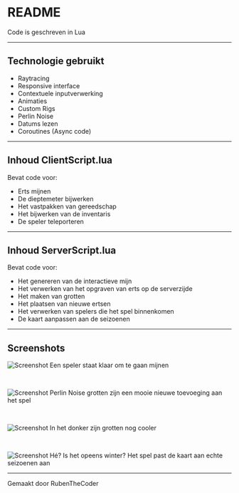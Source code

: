 # README
Code is geschreven in Lua

---

## Technologie gebruikt
* Raytracing
* Responsive interface
* Contextuele inputverwerking
* Animaties
* Custom Rigs
* Perlin Noise
* Datums lezen
* Coroutines (Async code)

---

## Inhoud ClientScript.lua
Bevat code voor:

* Erts mijnen
* De dieptemeter bijwerken
* Het vastpakken van gereedschap
* Het bijwerken van de inventaris
* De speler teleporteren

---

## Inhoud ServerScript.lua
Bevat code voor:

* Het genereren van de interactieve mijn
* Het verwerken van het opgraven van erts op de serverzijde
* Het maken van grotten
* Het plaatsen van nieuwe ertsen
* Het verwerken van spelers die het spel binnenkomen
* De kaart aanpassen aan de seizoenen

---

## Screenshots
![Screenshot](https://github.com/RubenTheCoder/Roblox-Mining-game-attempt-1/assets/130549492/adf9758e-2ebd-4e41-82c0-b79cc80446d4)
Een speler staat klaar om te gaan mijnen

<br>

![Screenshot](https://github.com/RubenTheCoder/Roblox-Mining-game-attempt-1/assets/130549492/daa9a692-b836-4c46-87f4-974c5ad53d17)
Perlin Noise grotten zijn een mooie nieuwe toevoeging aan het spel

<br>

![Screenshot](https://github.com/RubenTheCoder/Roblox-Mining-game-attempt-1/assets/130549492/8cb6de17-ccb3-4325-abc2-1f1654ca3867)
In het donker zijn grotten nog cooler

<br>

![Screenshot](https://github.com/RubenTheCoder/Roblox-Mining-game-attempt-1/assets/130549492/1f1bea67-ad20-4eef-b852-82c91ac64df8)
Hé? Is het opeens winter? Het spel past de kaart aan echte seizoenen aan


---

Gemaakt door RubenTheCoder
